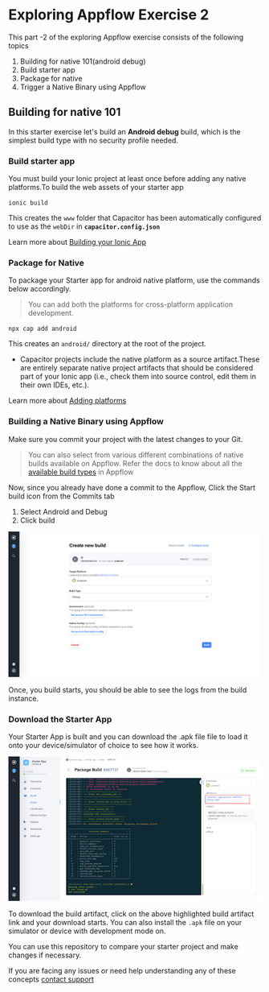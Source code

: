# Exploring Appflow Exercise 2

This part -2 of the exploring Appflow exercise consists of the following topics

1. Building for native 101(android debug)
  1. Build starter app
  2. Package for native
  3. Trigger a Native Binary using Appflow
  
## Building for native 101

In this starter exercise let's build an **Android debug** build, which is the simplest build type with no security profile needed.

### Build starter app

You must build your Ionic project at least once before adding any native platforms.To build the web assets of your starter app 

```
ionic build 
```

This creates the `www` folder that Capacitor has been automatically configured to use as the `webDir` in **`capacitor.config.json`**

Learn more about [Building your Ionic App](https://capacitorjs.com/docs/getting-started/with-ionic#build-your-ionic-app) 

### Package for Native

To package your Starter app for android native platform, use the commands below accordingly. 

> You can add both the platforms for cross-platform application development.

```
npx cap add android
```

This creates an `android/` directory at the root of the project. 

* Capacitor projects include the native platform as a source artifact.These are entirely separate native project artifacts that should be considered part of your Ionic app (i.e., check them  into source control, edit them in their own IDEs, etc.).

Learn more about [Adding platforms](https://capacitorjs.com/docs/getting-started/with-ionic#add-platforms) 

### Building a Native Binary using Appflow

Make sure you commit your project with the latest changes to your Git.

> You can also select from various different combinations of native builds available on Appflow. Refer the docs to know about all the [available build types](https://ionicframework.com/docs/appflow/package/build-types) in Appflow

Now, since you already have done a commit to the Appflow, Click the Start build icon from the Commits tab

  1. Select Android and Debug
  2. Click build

![Appflow](images/img1_9.png)

Once, you build starts, you should be able to see the logs from the build instance.

### Download the Starter App

Your Starter App is built and you can download the .apk file file to load it onto your device/simulator of choice to see how it works.

<p align="center">
  <img src="images/img1_10.png">
</p>




To download the build artifact, click on the above highlighted build artifact link and your download starts.
You can also install the `.apk` file on your simulator or device with development mode on.


You can use this repository to compare your starter project and make changes if necessary.

If you are facing any issues or need help understanding any of these concepts [contact support](support@ionic.io)
